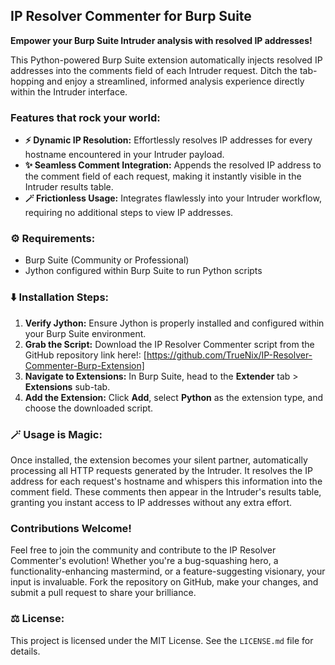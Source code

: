## IP Resolver Commenter for Burp Suite

**Empower your Burp Suite Intruder analysis with resolved IP addresses!**

This Python-powered Burp Suite extension automatically injects resolved IP addresses into the comments field of each Intruder request. Ditch the tab-hopping and enjoy a streamlined, informed analysis experience directly within the Intruder interface.

### Features that rock your world:

* **⚡️ Dynamic IP Resolution:** Effortlessly resolves IP addresses for every hostname encountered in your Intruder payload.
* **✨ Seamless Comment Integration:** Appends the resolved IP address to the comment field of each request, making it instantly visible in the Intruder results table.
* **🪄 Frictionless Usage:** Integrates flawlessly into your Intruder workflow, requiring no additional steps to view IP addresses.

### ⚙️ Requirements:

* Burp Suite (Community or Professional)
* Jython configured within Burp Suite to run Python scripts

### ⬇️ Installation Steps:

1. **Verify Jython:** Ensure Jython is properly installed and configured within your Burp Suite environment.
2. **Grab the Script:** Download the IP Resolver Commenter script from the GitHub repository link here!: [https://github.com/TrueNix/IP-Resolver-Commenter-Burp-Extension]
3. **Navigate to Extensions:** In Burp Suite, head to the **Extender** tab > **Extensions** sub-tab.
4. **Add the Extension:** Click **Add**, select **Python** as the extension type, and choose the downloaded script.

### 🪄 Usage is Magic:

Once installed, the extension becomes your silent partner, automatically processing all HTTP requests generated by the Intruder. It resolves the IP address for each request's hostname and whispers this information into the comment field. These comments then appear in the Intruder's results table, granting you instant access to IP addresses without any extra effort.

###  Contributions Welcome!

Feel free to join the community and contribute to the IP Resolver Commenter's evolution! Whether you're a bug-squashing hero, a functionality-enhancing mastermind, or a feature-suggesting visionary, your input is invaluable. Fork the repository on GitHub, make your changes, and submit a pull request to share your brilliance.

### ⚖️ License:

This project is licensed under the MIT License. See the `LICENSE.md` file for details.

